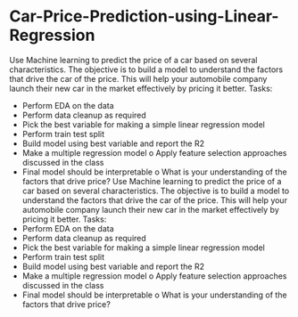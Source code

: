 # Car-Price-Prediction-using-Linear-Regression
Use Machine learning to predict the price of a car based on several characteristics. The objective is to 
build a model to understand the factors that drive the car of the price. This will help your automobile 
company launch their new car in the market effectively by pricing it better.
Tasks:
- Perform EDA on the data
- Perform data cleanup as required
- Pick the best variable for making a simple linear regression model
- Perform train test split
- Build model using best variable and report the R2
- Make a multiple regression model
o Apply feature selection approaches discussed in the class
- Final model should be interpretable
o What is your understanding of the factors that drive price?
Use Machine learning to predict the price of a car based on several characteristics. The objective is to 
build a model to understand the factors that drive the car of the price. This will help your automobile 
company launch their new car in the market effectively by pricing it better.
Tasks:
- Perform EDA on the data
- Perform data cleanup as required
- Pick the best variable for making a simple linear regression model
- Perform train test split
- Build model using best variable and report the R2
- Make a multiple regression model
o Apply feature selection approaches discussed in the class
- Final model should be interpretable
o What is your understanding of the factors that drive price?
